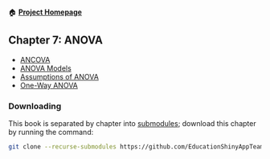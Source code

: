 :house: [**Project Homepage**](https://github.com/EducationShinyAppTeam/BOAST)

## Chapter 7: ANOVA
- [ANCOVA](https://github.com/EducationShinyAppTeam/ANCOVA)
- [ANOVA Models](https://github.com/EducationShinyAppTeam/ANOVA_Models)
- [Assumptions of ANOVA](https://github.com/EducationShinyAppTeam/Assumptions_of_ANOVA)
- [One-Way ANOVA](https://github.com/EducationShinyAppTeam/OneWay_ANOVA)

### Downloading
This book is separated by chapter into [submodules](https://git-scm.com/book/en/v2/Git-Tools-Submodules); download this chapter by running the command:
```bash
git clone --recurse-submodules https://github.com/EducationShinyAppTeam/07-ANOVA
```
